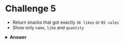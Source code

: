 # Challenge 5
- Return snacks that got exactly `36 likes` or `85 sales`
- Show only `name`, `like` and `quantity`

<details>
  <summary><strong>Answer</strong></summary>

  ```js
  db.produtos.find({
    $or: [
      { curtidas: { $eq: 36 } },
      { vendidos: { $eq: 85 } },
    ],
  }, { _id: 0, nome: 1, curtidas: 1, vendidos: 1 });
  ```
</details>